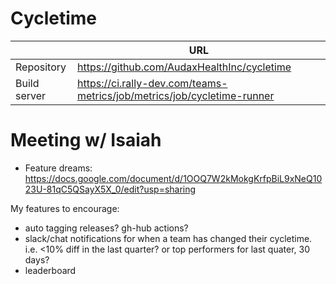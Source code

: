 # Cycletime

&nbsp; | URL 
--- | --- 
Repository | https://github.com/AudaxHealthInc/cycletime
Build server | https://ci.rally-dev.com/teams-metrics/job/metrics/job/cycletime-runner

# Meeting w/ Isaiah

* Feature dreams: https://docs.google.com/document/d/1OOQ7W2kMokgKrfpBiL9xNeQ1023U-81qC5QSayX5X_0/edit?usp=sharing

My features to encourage:
* auto tagging releases? gh-hub actions?
* slack/chat notifications for when a team has changed their cycletime. i.e. <10% diff in the last quarter? or top performers for last quater, 30 days?
* leaderboard
<!--stackedit_data:
eyJoaXN0b3J5IjpbMTEwNDAxMjM1LDE5ODEyNzgzMCwtMTMyMj
QzMDc1LDQ2OTMxMTkyNV19
-->